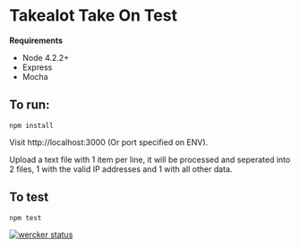 # Takealot Take On Test

**Requirements**
* Node 4.2.2+
* Express
* Mocha

## To run:
`npm install`

Visit http://localhost:3000 (Or port specified on ENV).

Upload a text file with 1 item per line, it will be processed and seperated into
2 files, 1 with the valid IP addresses and 1 with all other data.

## To test
`npm test`

[![wercker status](https://app.wercker.com/status/fbce9bf114a1034093de8c6bf51d1dc4/s/master "wercker status")](https://app.wercker.com/project/bykey/fbce9bf114a1034093de8c6bf51d1dc4)